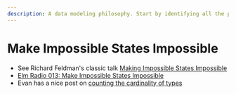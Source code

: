 ```yaml
---
description: A data modeling philosophy. Start by identifying all the possible states your type can express, and then remove the ones that represent invalid states.
---
```


# Make Impossible States Impossible

- See Richard Feldman's classic talk [Making Impossible States Impossible](https://www.youtube.com/watch?v=IcgmSRJHu_8)
- [Elm Radio 013: Make Impossible States Impossible](https://elm-radio.com/episode/impossible-states)
- Evan has a nice post on [counting the cardinality of types](https://guide.elm-lang.org/appendix/types_as_sets.html)
